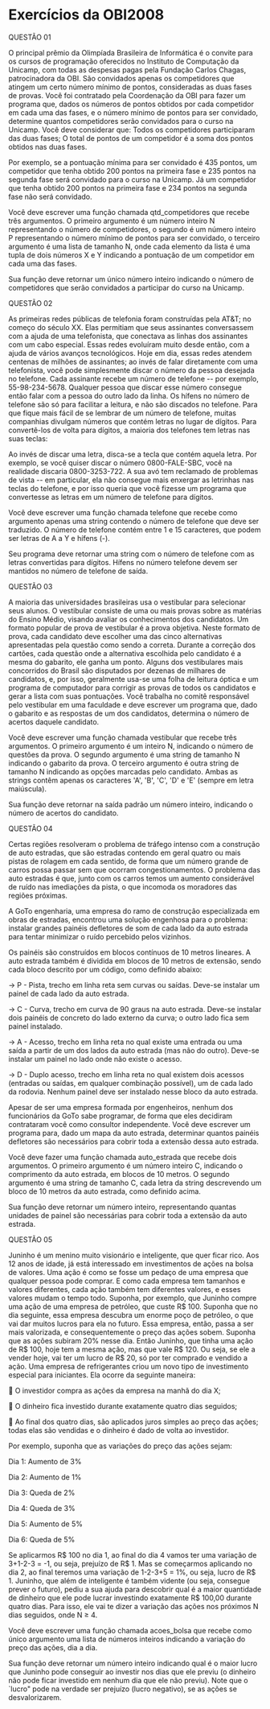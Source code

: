 # Exercícios da OBI2008

QUESTÃO 01

O principal prêmio da Olimpíada Brasileira de Informática é o convite para os cursos de programação oferecidos no Instituto de Computação da Unicamp, com todas as despesas pagas pela Fundação Carlos Chagas, patrocinadora da OBI. São convidados apenas os competidores que atingem um certo número mínimo de pontos, consideradas as duas fases de provas. Você foi contratado pela Coordenação da OBI para fazer um programa que, dados os números de pontos obtidos por cada competidor em cada uma das fases, e o número mínimo de pontos para ser convidado, determine quantos competidores serão convidados para o curso na Unicamp. Você deve considerar que:
Todos os competidores participaram das duas fases; 
O total de pontos de um competidor é a soma dos pontos obtidos nas duas fases.

Por exemplo, se a pontuação mínima para ser convidado é 435 pontos, um competidor que tenha obtido 200 pontos na primeira fase e 235 pontos na segunda fase será convidado para o curso na Unicamp. Já um competidor que tenha obtido 200 pontos na primeira fase e 234 pontos na segunda fase não será convidado.

Você deve escrever uma função chamada qtd_competidores que recebe três argumentos. O primeiro argumento é um número inteiro N representando o número de competidores, o segundo é um número inteiro P representando o número mínimo de pontos para ser convidado, o terceiro argumento é uma lista de tamanho N, onde cada elemento da lista é uma tupla de dois números X e Y indicando a pontuação de um competidor em cada uma das fases.

Sua função deve retornar um único número inteiro indicando o número de competidores que serão convidados a participar do curso na Unicamp.


QUESTÃO 02

As primeiras redes públicas de telefonia foram construídas pela AT&T; no começo do século XX. Elas permitiam que seus assinantes conversassem com a ajuda de uma telefonista, que conectava as linhas dos assinantes com um cabo especial. Essas redes evoluíram muito desde então, com a ajuda de vários avanços tecnológicos. Hoje em dia, essas redes atendem centenas de milhões de assinantes; ao invés de falar diretamente com uma telefonista, você pode simplesmente discar o número da pessoa desejada no telefone. Cada assinante recebe um número de telefone -- por exemplo, 55-98-234-5678. Qualquer pessoa que discar esse número consegue então falar com a pessoa do outro lado da linha. Os hífens no número de telefone são só para facilitar a leitura, e não são discados no telefone. Para que fique mais fácil de se lembrar de um número de telefone, muitas companhias divulgam números que contém letras no lugar de dígitos. Para convertê-los de volta para dígitos, a maioria dos telefones tem letras nas suas teclas:

Ao invés de discar uma letra, disca-se a tecla que contém aquela letra. Por exemplo, se você quiser discar o número 0800-FALE-SBC, você na realidade discaria 0800-3253-722. A sua avó tem reclamado de problemas de vista -- em particular, ela não consegue mais enxergar as letrinhas nas teclas do telefone, e por isso queria que você fizesse um programa que convertesse as letras em um número de telefone para dígitos.

Você deve escrever uma função chamada telefone que recebe como argumento apenas uma string contendo o número de telefone que deve ser traduzido. O número de telefone contém entre 1 e 15 caracteres, que podem ser letras de A a Y e hífens (-).

Seu programa deve retornar uma string com o número de telefone com as letras convertidas para dígitos. Hífens no número telefone devem ser mantidos no número de telefone de saída.


QUESTÃO 03

A maioria das universidades brasileiras usa o vestibular para selecionar seus alunos. O vestibular consiste de uma ou mais provas sobre as matérias do Ensino Médio, visando avaliar os conhecimentos dos candidatos. Um formato popular de prova de vestibular é a prova objetiva. Neste formato de prova, cada candidato deve escolher uma das cinco alternativas apresentadas pela questão como sendo a correta. Durante a correção dos cartões, cada questão onde a alternativa escolhida pelo candidato é a mesma do gabarito, ele ganha um ponto. Alguns dos vestibulares mais concorridos do Brasil são disputados por dezenas de milhares de candidatos, e, por isso, geralmente usa-se uma folha de leitura óptica e um programa de computador para corrigir as provas de todos os candidatos e gerar a lista com suas pontuações. Você trabalha no comitê responsável pelo vestibular em uma faculdade e deve escrever um programa que, dado o gabarito e as respostas de um dos candidatos, determina o número de acertos daquele candidato.

Você deve escrever uma função chamada vestibular que recebe três argumentos. O primeiro argumento é um inteiro N, indicando o número de questões da prova. O segundo argumento é uma string de tamanho N indicando o gabarito da prova. O terceiro argumento é outra string de tamanho N indicando as opções marcadas pelo candidato. Ambas as strings contêm apenas os caracteres 'A', 'B', 'C', 'D' e 'E' (sempre em letra maiúscula).

Sua função deve retornar na saída padrão um número inteiro, indicando o número de acertos do candidato.



QUESTÃO 04

Certas regiões resolveram o problema de tráfego intenso com a construção de auto estradas, que são estradas contendo em geral quatro ou mais pistas de rolagem em cada sentido, de forma que um número grande de carros possa passar sem que ocorram congestionamentos. O problema das auto estradas é que, junto com os carros temos um aumento considerável de ruído nas imediações da pista, o que incomoda os moradores das regiões próximas.

A GoTo engenharia, uma empresa do ramo de construção especializada em obras de estradas, encontrou uma solução engenhosa para o problema: instalar grandes painéis defletores de som de cada lado da auto estrada para tentar minimizar o ruído percebido pelos vizinhos.

Os painéis são construídos em blocos contínuos de 10 metros lineares. A auto estrada também é dividida em blocos de 10 metros de extensão, sendo cada bloco descrito por um código, como definido abaixo:

 
 -> P - Pista, trecho em linha reta sem curvas ou saídas. Deve-se instalar um painel de cada lado da auto estrada. 
 
 -> C - Curva, trecho em curva de 90 graus na auto estrada. Deve-se instalar dois painéis de concreto do lado externo da curva; o outro lado fica sem painel instalado. 
 
 -> A - Acesso, trecho em linha reta no qual existe uma entrada ou uma saída a partir de um dos lados da auto estrada (mas não do outro). Deve-se instalar um painel no lado onde não existe o acesso. 
 
 -> D - Duplo acesso, trecho em linha reta no qual existem dois acessos (entradas ou saídas, em qualquer combinação possível), um de cada lado da rodovia. Nenhum painel deve ser instalado nesse bloco da auto estrada.

Apesar de ser uma empresa formada por engenheiros, nenhum dos funcionários da GoTo sabe programar, de forma que eles decidiram contrataram você como consultor independente. Você deve escrever um programa para, dado um mapa da auto estrada, determinar quantos painéis defletores são necessários para cobrir toda a extensão dessa auto estrada.

Você deve fazer uma função chamada auto_estrada que recebe dois argumentos. O primeiro argumento é um número inteiro C, indicando o comprimento da auto estrada, em blocos de 10 metros. O segundo argumento é uma string de tamanho C, cada letra da string descrevendo um bloco de 10 metros da auto estrada, como definido acima.

Sua função deve retornar um número inteiro, representando quantas unidades de painel são necessárias para cobrir toda a extensão da auto estrada.



QUESTÃO 05

Juninho é um menino muito visionário e inteligente, que quer ficar rico. Aos 12 anos de idade, já está interessado em investimentos de ações na bolsa de valores. Uma ação é como se fosse um pedaço de uma empresa que qualquer pessoa pode comprar. E como cada empresa tem tamanhos e valores diferentes, cada ação também tem diferentes valores, e esses valores mudam o tempo todo. Suponha, por exemplo, que Juninho compre uma ação de uma empresa de petróleo, que custe R$ 100. Suponha que no dia seguinte, essa empresa descubra um enorme poço de petróleo, o que vai dar muitos lucros para ela no futuro. Essa empresa, então, passa a ser mais valorizada, e consequentemente o preço das ações sobem. Suponha que as ações subiram 20% nesse dia. Então Juninho, que tinha uma ação de R$ 100, hoje tem a mesma ação, mas que vale R$ 120. Ou seja, se ele a vender hoje, vai ter um lucro de R$ 20, só por ter comprado e vendido a ação. Uma empresa de refrigerantes criou um novo tipo de investimento especial para iniciantes. Ela ocorre da seguinte maneira:

 O investidor compra as ações da empresa na manhã do dia X; 

 O dinheiro fica investido durante exatamente quatro dias seguidos; 

 Ao final dos quatro dias, são aplicados juros simples ao preço das ações; todas elas são vendidas e o dinheiro é dado de volta ao investidor.

Por exemplo, suponha que as variações do preço das ações sejam: 

Dia 1: Aumento de 3% 

Dia 2: Aumento de 1% 

Dia 3: Queda de 2% 

Dia 4: Queda de 3% 

Dia 5: Aumento de 5% 

Dia 6: Queda de 5%

Se aplicarmos R$ 100 no dia 1, ao final do dia 4 vamos ter uma variação de 3+1-2-3 = -1, ou seja, prejuízo de R$ 1. Mas se começarmos aplicando no dia 2, ao final teremos uma variação de 1-2-3+5 = 1%, ou seja, lucro de R$ 1. Juninho, que além de inteligente é também vidente (ou seja, consegue prever o futuro), pediu a sua ajuda para descobrir qual é a maior quantidade de dinheiro que ele pode lucrar investindo exatamente R$ 100,00 durante quatro dias. Para isso, ele vai te dizer a variação das ações nos próximos N dias seguidos, onde N ≥ 4.

Você deve escrever uma função chamada acoes_bolsa que recebe como único argumento uma lista de números inteiros indicando  a variação do preço das ações, dia a dia.

Sua função deve retornar um número inteiro indicando qual é o maior lucro que Juninho pode conseguir ao investir nos dias que ele previu (o dinheiro não pode ficar investido em nenhum dia que ele não previu). Note que o `lucro" pode na verdade ser prejuízo (lucro negativo), se as ações se desvalorizarem.










